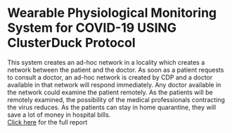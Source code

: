 
<h1>Wearable Physiological Monitoring System for COVID-19 USING ClusterDuck Protocol</h1>
<div>This system creates an ad-hoc network in a locality which creates a network between the patient and the doctor. As soon as a patient requests to consult a doctor, an ad-hoc network is created by CDP and a doctor available in that network will respond immediately. Any doctor available in the network could examine the patient remotely. As the patients will be remotely examined, the possibility of the medical professionals contracting the virus reduces. As the patients can stay in home quarantine, they will save a lot of money in hospital bills.</div>
<a href="https://github.com/shantanu-ghodgaonkar/WPMSCDP/blob/54ef00f889a9efa1efb7d43b9861c77ba2ac260c/Wearable%20Physiological%20Monitoring%20System%20using%20CDP_Project%20Report_1BI17EI021_26_33_38.pdf">Click here</a> for the full report
